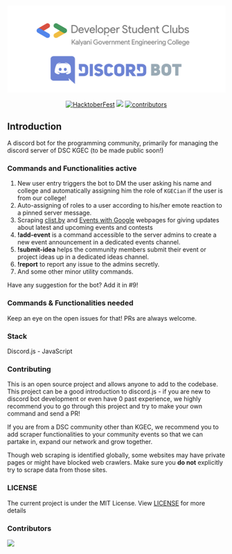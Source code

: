 <p align="center">
    <a href="https://github.com/DSCKGEC/community-discord-bot">
        <img src="./assets/header.png" alt="Discord Bot">
    </a>
</p>

<p align="center">
  <a href="https://hacktoberfest.digitalocean.com/"><img src="https://img.shields.io/badge/Hacktoberfest-Friendly-blueviolet?style=for-the-badge" alt="HacktoberFest"></a>
  <a href="https://github.com/DSCKGEC/community-discord-bot/pulls"><img src="https://img.shields.io/github/issues-pr/DSCKGEC/community-discord-bot?label=Pull%20Requests&style=for-the-badge"></a>
  <a href="https://github.com/DSCKGEC/community-discord-bot/contributors"><img src="https://img.shields.io/github/contributors/DSCKGEC/community-discord-bot?color=yellow&style=for-the-badge" alt="contributors"></a>
</p>

## Introduction

A discord bot for the programming community, primarily for managing the discord server of DSC KGEC (to be made public soon!)

### Commands and Functionalities active

1. New user entry triggers the bot to DM the user asking his name and college and automatically assigning him the role of `KGECian` if the user is from our college!
2. Auto-assigning of roles to a user according to his/her emote reaction to a pinned server message.
3. Scraping [clist.by](https://clist.by) and [Events with Google](http://events.withgoogle.com/events) webpages for giving updates about latest and upcoming events and contests
4. **!add-event** is a command accessible to the server admins to create a new event announcement in a dedicated events channel.
5. **!submit-idea** helps the community members submit their event or project ideas up in a dedicated ideas channel.
6. **!report** to report any issue to the admins secretly.
7. And some other minor utility commands.

Have any suggestion for the bot? Add it in #9!

### Commands & Functionalities needed

Keep an eye on the open issues for that!
PRs are always welcome.

### Stack

Discord.js - JavaScript

### Contributing

This is an open source project and allows anyone to add to the codebase.
This project can be a good introduction to discord.js - if you are new to discord bot development or even have 0 past experience, we highly recommend you to go through this project and try to make your own command and send a PR!

If you are from a DSC community other than KGEC, we recommend you to add scraper functionalities to your community events so that we can partake in, expand our network and grow together.

Though web scraping is identified globally, some websites may have private pages or might have blocked web crawlers. Make sure you **do not** explicitly try to scrape data from those sites.

### LICENSE

The current project is under the MIT License. View [LICENSE](https://github.com/DSCKGEC/community-discord-bot/blob/master/LICENSE) for more details

### Contributors

<a href="https://github.com/dsckgec/community-discord-bot/graphs/contributors">
  <img src="https://contrib.rocks/image?repo=dsckgec/community-discord-bot" />
</a>

<!--Made with Contrib.Rocks-->
